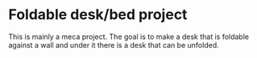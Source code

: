 # Foldable desk/bed project

This is mainly a meca project.
The goal is to make a desk that is foldable against a wall and under it there is a desk that can be unfolded.
